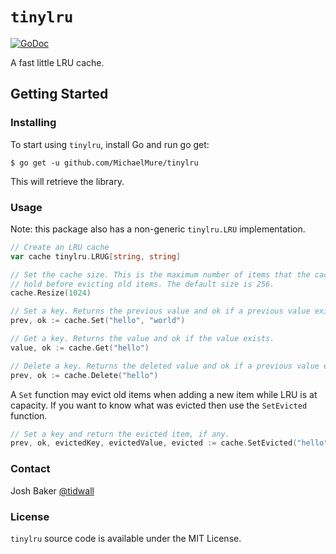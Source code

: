 # `tinylru`

[![GoDoc](https://godoc.org/github.com/MichaelMure/tinylru?status.svg)](https://godoc.org/github.com/MichaelMure/tinylru)

A fast little LRU cache. 

## Getting Started

### Installing

To start using `tinylru`, install Go and run go get:

```
$ go get -u github.com/MichaelMure/tinylru
```

This will retrieve the library.

### Usage

Note: this package also has a non-generic `tinylru.LRU` implementation.

```go
// Create an LRU cache
var cache tinylru.LRUG[string, string]

// Set the cache size. This is the maximum number of items that the cache can
// hold before evicting old items. The default size is 256.
cache.Resize(1024)

// Set a key. Returns the previous value and ok if a previous value exists.
prev, ok := cache.Set("hello", "world")

// Get a key. Returns the value and ok if the value exists.
value, ok := cache.Get("hello")

// Delete a key. Returns the deleted value and ok if a previous value exists.
prev, ok := cache.Delete("hello")
```

A `Set` function may evict old items when adding a new item while LRU is at
capacity. If you want to know what was evicted then use the `SetEvicted`
function.

```go
// Set a key and return the evicted item, if any.
prev, ok, evictedKey, evictedValue, evicted := cache.SetEvicted("hello", "jello")
```

### Contact

Josh Baker [@tidwall](https://twitter.com/tidwall)

### License

`tinylru` source code is available under the MIT License.
